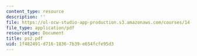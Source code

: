 ```yaml
---
content_type: resource
description: ''
file: https://ol-ocw-studio-app-production.s3.amazonaws.com/courses/14-20-industrial-organization-and-public-policy-spring-2003/1f482491d71618367b39e654fcfe95d3_ps2.pdf
file_type: application/pdf
resourcetype: Document
title: ps2.pdf
uid: 1f482491-d716-1836-7b39-e654fcfe95d3
---
```

